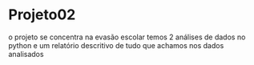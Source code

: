 # Projeto02

o projeto se concentra na evasão escolar temos 2 análises de dados no python e um relatório descritivo de tudo que achamos nos dados analisados
